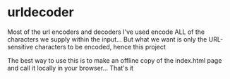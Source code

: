 # urldecoder
Most of the url encoders and decoders I've used encode ALL of the characters we supply within the input... 
But what we want is only the URL-sensitive characters to be encoded, hence this project

The best way to use this is to make an offline copy of the index.html page and call it locally in your browser... That's it
